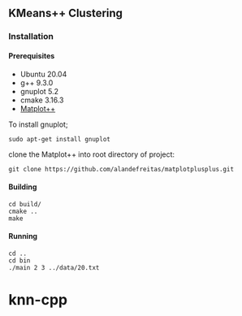 ## KMeans++ Clustering

### Installation
#### Prerequisites
* Ubuntu 20.04
* g++ 9.3.0
* gnuplot 5.2
* cmake 3.16.3
* [Matplot++](https://github.com/alandefreitas/matplotplusplus)

To install gnuplot;
```
sudo apt-get install gnuplot 
```

clone the Matplot++ into root directory of project:
``` 
git clone https://github.com/alandefreitas/matplotplusplus.git
```

#### Building

``` 
cd build/
cmake ..
make
```

#### Running
```
cd ..
cd bin
./main 2 3 ../data/20.txt
```
# knn-cpp
